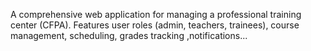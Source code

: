  A comprehensive web application for managing a professional training center (CFPA). 
 Features user roles (admin, teachers, trainees), course management, scheduling, grades tracking ,notifications...